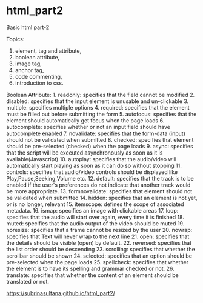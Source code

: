 # html_part2
Basic html part-2

Topics:
1. element, tag and attribute,
2. boolean attribute,
3. image tag,
4. anchor tag,
5. code commenting,
6. introduction to css.

Boolean Attribute:
	1. readonly: specifies that the field cannot be modified
	2. disabled: specifies that the input element is unusable and un-clickable
	3. multiple: specifies multiple options 
	4. required: specifies that the element must be filled out before submitting the form
	5. autofocus: specifies that the element should automatically get focus when the page loads
	6. autocomplete: specifies whether or not an input field should have autocomplete enabled
	7. novalidate: specifies that the form-data (input) should not be validated when submitted
	8. checked: specifies that element should be pre-selected (checked) when the page loads 
	9. async: specifies that the script will be executed asynchronously as soon as it is available(Javascript)
	10. autoplay: specifies that the audio/video will automatically start playing as soon as it can do so without stopping
	11. controls: specifies that audio/video controls should be displayed like Play,Pause,Seeking,Volume etc.
	12. default: specifies that the track is to be enabled if the user's preferences do not indicate that another track would be more appropriate.
	13. formnovalidate: specifies that element should not be validated when submitted
	14. hidden: specifies that an element is not yet, or is no longer, relevant
	15. itemscope: defines the scope of associated metadata.
	16. ismap: specifies an image with clickable areas
	17. loop: specifies that the audio will start over again, every time it is finished
	18. muted: specifies that the audio output of the video should be muted
	19. noresize: specifies that a frame cannot be resized by the user
	20. nowrap: specifies that Text will never wrap to the next line
	21. open:  specifies that the details should be visible (open) by default.
	22. reversed: specifies that the list order should be descending
	23. scrolling: specifies that whether the scrollbar should be shown
	24. selected: specifies that an option should be pre-selected when the page loads
	25. spellcheck: specifies that whether the element is to have its spelling and grammar checked or not.
	26. translate: specifies that whether the content of an element should be translated or not.

https://subrinasultana.github.io/html_part2/
